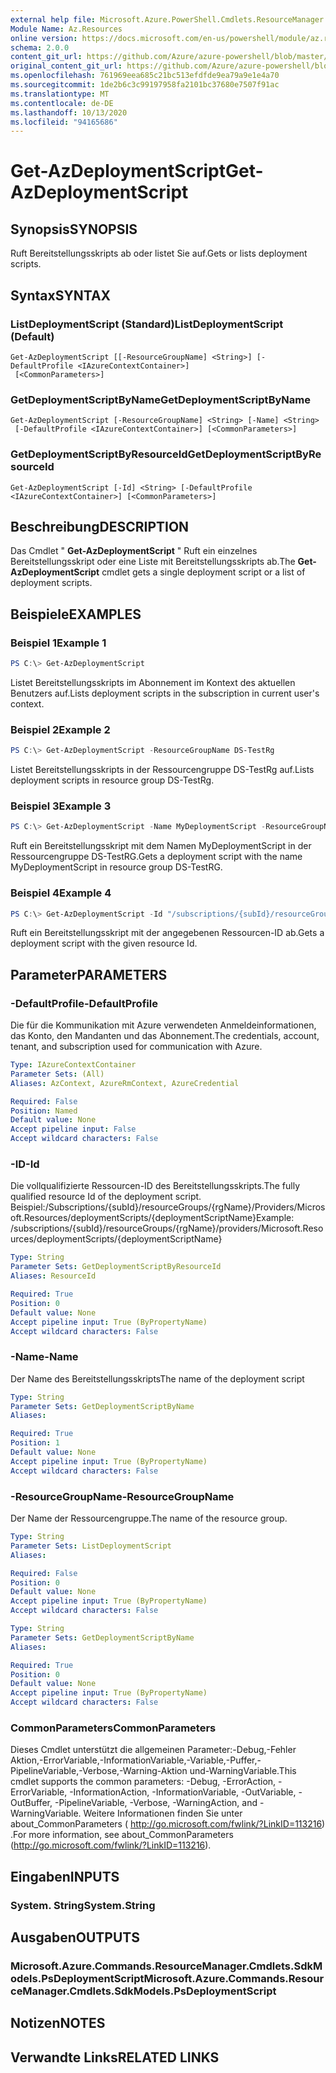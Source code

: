 ```yaml
---
external help file: Microsoft.Azure.PowerShell.Cmdlets.ResourceManager.dll-Help.xml
Module Name: Az.Resources
online version: https://docs.microsoft.com/en-us/powershell/module/az.resources/get-azdeploymentscript
schema: 2.0.0
content_git_url: https://github.com/Azure/azure-powershell/blob/master/src/Resources/Resources/help/Get-AzDeploymentScript.md
original_content_git_url: https://github.com/Azure/azure-powershell/blob/master/src/Resources/Resources/help/Get-AzDeploymentScript.md
ms.openlocfilehash: 761969eea685c21bc513efdfde9ea79a9e1e4a70
ms.sourcegitcommit: 1de2b6c3c99197958fa2101bc37680e7507f91ac
ms.translationtype: MT
ms.contentlocale: de-DE
ms.lasthandoff: 10/13/2020
ms.locfileid: "94165686"
---
```

# <span data-ttu-id="b307f-101">Get-AzDeploymentScript</span><span class="sxs-lookup"><span data-stu-id="b307f-101">Get-AzDeploymentScript</span></span>

## <span data-ttu-id="b307f-102">Synopsis</span><span class="sxs-lookup"><span data-stu-id="b307f-102">SYNOPSIS</span></span>
<span data-ttu-id="b307f-103">Ruft Bereitstellungsskripts ab oder listet Sie auf.</span><span class="sxs-lookup"><span data-stu-id="b307f-103">Gets or lists deployment scripts.</span></span>

## <span data-ttu-id="b307f-104">Syntax</span><span class="sxs-lookup"><span data-stu-id="b307f-104">SYNTAX</span></span>

### <span data-ttu-id="b307f-105">ListDeploymentScript (Standard)</span><span class="sxs-lookup"><span data-stu-id="b307f-105">ListDeploymentScript (Default)</span></span>
```
Get-AzDeploymentScript [[-ResourceGroupName] <String>] [-DefaultProfile <IAzureContextContainer>]
 [<CommonParameters>]
```

### <span data-ttu-id="b307f-106">GetDeploymentScriptByName</span><span class="sxs-lookup"><span data-stu-id="b307f-106">GetDeploymentScriptByName</span></span>
```
Get-AzDeploymentScript [-ResourceGroupName] <String> [-Name] <String>
 [-DefaultProfile <IAzureContextContainer>] [<CommonParameters>]
```

### <span data-ttu-id="b307f-107">GetDeploymentScriptByResourceId</span><span class="sxs-lookup"><span data-stu-id="b307f-107">GetDeploymentScriptByResourceId</span></span>
```
Get-AzDeploymentScript [-Id] <String> [-DefaultProfile <IAzureContextContainer>] [<CommonParameters>]
```

## <span data-ttu-id="b307f-108">Beschreibung</span><span class="sxs-lookup"><span data-stu-id="b307f-108">DESCRIPTION</span></span>
<span data-ttu-id="b307f-109">Das Cmdlet " **Get-AzDeploymentScript** " Ruft ein einzelnes Bereitstellungsskript oder eine Liste mit Bereitstellungsskripts ab.</span><span class="sxs-lookup"><span data-stu-id="b307f-109">The **Get-AzDeploymentScript** cmdlet gets a single deployment script or a list of deployment scripts.</span></span>

## <span data-ttu-id="b307f-110">Beispiele</span><span class="sxs-lookup"><span data-stu-id="b307f-110">EXAMPLES</span></span>

### <span data-ttu-id="b307f-111">Beispiel 1</span><span class="sxs-lookup"><span data-stu-id="b307f-111">Example 1</span></span>
```powershell
PS C:\> Get-AzDeploymentScript
```

<span data-ttu-id="b307f-112">Listet Bereitstellungsskripts im Abonnement im Kontext des aktuellen Benutzers auf.</span><span class="sxs-lookup"><span data-stu-id="b307f-112">Lists deployment scripts in the subscription in current user's context.</span></span>

### <span data-ttu-id="b307f-113">Beispiel 2</span><span class="sxs-lookup"><span data-stu-id="b307f-113">Example 2</span></span>
```powershell
PS C:\> Get-AzDeploymentScript -ResourceGroupName DS-TestRg
```

<span data-ttu-id="b307f-114">Listet Bereitstellungsskripts in der Ressourcengruppe DS-TestRg auf.</span><span class="sxs-lookup"><span data-stu-id="b307f-114">Lists deployment scripts in resource group DS-TestRg.</span></span>

### <span data-ttu-id="b307f-115">Beispiel 3</span><span class="sxs-lookup"><span data-stu-id="b307f-115">Example 3</span></span>
```powershell
PS C:\> Get-AzDeploymentScript -Name MyDeploymentScript -ResourceGroupName DS-TestRg
```

<span data-ttu-id="b307f-116">Ruft ein Bereitstellungsskript mit dem Namen MyDeploymentScript in der Ressourcengruppe DS-TestRG.</span><span class="sxs-lookup"><span data-stu-id="b307f-116">Gets a deployment script with the name MyDeploymentScript in resource group DS-TestRG.</span></span>

### <span data-ttu-id="b307f-117">Beispiel 4</span><span class="sxs-lookup"><span data-stu-id="b307f-117">Example 4</span></span>
```powershell
PS C:\> Get-AzDeploymentScript -Id "/subscriptions/{subId}/resourceGroups/{rgName}/providers/Microsoft.Resources/deploymentScripts/{deploymentScriptName}"
```

<span data-ttu-id="b307f-118">Ruft ein Bereitstellungsskript mit der angegebenen Ressourcen-ID ab.</span><span class="sxs-lookup"><span data-stu-id="b307f-118">Gets a deployment script with the given resource Id.</span></span> 

## <span data-ttu-id="b307f-119">Parameter</span><span class="sxs-lookup"><span data-stu-id="b307f-119">PARAMETERS</span></span>

### <span data-ttu-id="b307f-120">-DefaultProfile</span><span class="sxs-lookup"><span data-stu-id="b307f-120">-DefaultProfile</span></span>
<span data-ttu-id="b307f-121">Die für die Kommunikation mit Azure verwendeten Anmeldeinformationen, das Konto, den Mandanten und das Abonnement.</span><span class="sxs-lookup"><span data-stu-id="b307f-121">The credentials, account, tenant, and subscription used for communication with Azure.</span></span>

```yaml
Type: IAzureContextContainer
Parameter Sets: (All)
Aliases: AzContext, AzureRmContext, AzureCredential

Required: False
Position: Named
Default value: None
Accept pipeline input: False
Accept wildcard characters: False
```

### <span data-ttu-id="b307f-122">-ID</span><span class="sxs-lookup"><span data-stu-id="b307f-122">-Id</span></span>
<span data-ttu-id="b307f-123">Die vollqualifizierte Ressourcen-ID des Bereitstellungsskripts.</span><span class="sxs-lookup"><span data-stu-id="b307f-123">The fully qualified resource Id of the deployment script.</span></span>
<span data-ttu-id="b307f-124">Beispiel:/Subscriptions/{subId}/resourceGroups/{rgName}/Providers/Microsoft.Resources/deploymentScripts/{deploymentScriptName}</span><span class="sxs-lookup"><span data-stu-id="b307f-124">Example: /subscriptions/{subId}/resourceGroups/{rgName}/providers/Microsoft.Resources/deploymentScripts/{deploymentScriptName}</span></span>

```yaml
Type: String
Parameter Sets: GetDeploymentScriptByResourceId
Aliases: ResourceId

Required: True
Position: 0
Default value: None
Accept pipeline input: True (ByPropertyName)
Accept wildcard characters: False
```

### <span data-ttu-id="b307f-125">-Name</span><span class="sxs-lookup"><span data-stu-id="b307f-125">-Name</span></span>
<span data-ttu-id="b307f-126">Der Name des Bereitstellungsskripts</span><span class="sxs-lookup"><span data-stu-id="b307f-126">The name of the deployment script</span></span>

```yaml
Type: String
Parameter Sets: GetDeploymentScriptByName
Aliases:

Required: True
Position: 1
Default value: None
Accept pipeline input: True (ByPropertyName)
Accept wildcard characters: False
```

### <span data-ttu-id="b307f-127">-ResourceGroupName</span><span class="sxs-lookup"><span data-stu-id="b307f-127">-ResourceGroupName</span></span>
<span data-ttu-id="b307f-128">Der Name der Ressourcengruppe.</span><span class="sxs-lookup"><span data-stu-id="b307f-128">The name of the resource group.</span></span>

```yaml
Type: String
Parameter Sets: ListDeploymentScript
Aliases:

Required: False
Position: 0
Default value: None
Accept pipeline input: True (ByPropertyName)
Accept wildcard characters: False
```

```yaml
Type: String
Parameter Sets: GetDeploymentScriptByName
Aliases:

Required: True
Position: 0
Default value: None
Accept pipeline input: True (ByPropertyName)
Accept wildcard characters: False
```

### <span data-ttu-id="b307f-129">CommonParameters</span><span class="sxs-lookup"><span data-stu-id="b307f-129">CommonParameters</span></span>
<span data-ttu-id="b307f-130">Dieses Cmdlet unterstützt die allgemeinen Parameter:-Debug,-Fehler Aktion,-ErrorVariable,-InformationVariable,-Variable,-Puffer,-PipelineVariable,-Verbose,-Warning-Aktion und-WarningVariable.</span><span class="sxs-lookup"><span data-stu-id="b307f-130">This cmdlet supports the common parameters: -Debug, -ErrorAction, -ErrorVariable, -InformationAction, -InformationVariable, -OutVariable, -OutBuffer, -PipelineVariable, -Verbose, -WarningAction, and -WarningVariable.</span></span>
<span data-ttu-id="b307f-131">Weitere Informationen finden Sie unter about_CommonParameters ( http://go.microsoft.com/fwlink/?LinkID=113216) .</span><span class="sxs-lookup"><span data-stu-id="b307f-131">For more information, see about_CommonParameters (http://go.microsoft.com/fwlink/?LinkID=113216).</span></span>

## <span data-ttu-id="b307f-132">Eingaben</span><span class="sxs-lookup"><span data-stu-id="b307f-132">INPUTS</span></span>

### <span data-ttu-id="b307f-133">System. String</span><span class="sxs-lookup"><span data-stu-id="b307f-133">System.String</span></span>

## <span data-ttu-id="b307f-134">Ausgaben</span><span class="sxs-lookup"><span data-stu-id="b307f-134">OUTPUTS</span></span>

### <span data-ttu-id="b307f-135">Microsoft.Azure.Commands.ResourceManager.Cmdlets.SdkModels.PsDeploymentScript</span><span class="sxs-lookup"><span data-stu-id="b307f-135">Microsoft.Azure.Commands.ResourceManager.Cmdlets.SdkModels.PsDeploymentScript</span></span>

## <span data-ttu-id="b307f-136">Notizen</span><span class="sxs-lookup"><span data-stu-id="b307f-136">NOTES</span></span>

## <span data-ttu-id="b307f-137">Verwandte Links</span><span class="sxs-lookup"><span data-stu-id="b307f-137">RELATED LINKS</span></span>
